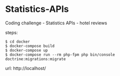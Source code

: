 # Statistics-APIs
Coding challenge - Statistics APIs - hotel reviews


steps:

    $ cd docker
    $ docker-compose build
    $ docker-compose up
    $ docker-compose run --rm php-fpm php bin/console doctrine:migrations:migrate

url: http://localhost/